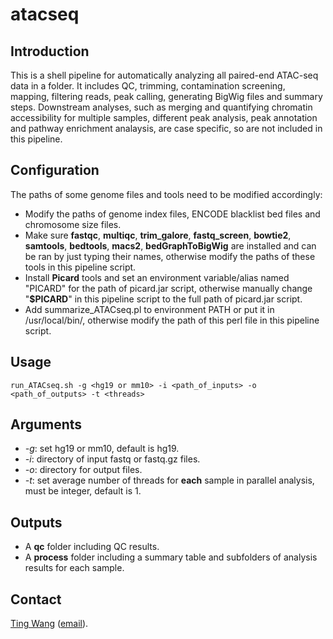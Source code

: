 # atacseq

## Introduction
This is a shell pipeline for automatically analyzing all paired-end ATAC-seq data in a folder. It includes QC, trimming, contamination screening, mapping, filtering reads, peak calling, generating BigWig files and summary steps. Downstream analyses, such as merging and quantifying chromatin accessibility for multiple samples, different peak analysis, peak annotation and pathway enrichment analaysis, are case specific, so are not included in this pipeline.

## Configuration
The paths of some genome files and tools need to be modified accordingly:
* Modify the paths of genome index files, ENCODE blacklist bed files and chromosome size files.
* Make sure **fastqc**, **multiqc**, **trim_galore**, **fastq_screen**, **bowtie2**, **samtools**, **bedtools**, **macs2**, **bedGraphToBigWig** are installed and can be ran by just typing their names, otherwise modify the paths of these tools in this pipeline script.
* Install **Picard** tools and set an environment variable/alias named "PICARD" for the path of picard.jar script, otherwise manually change "**$PICARD**" in this pipeline script to the full path of picard.jar script.
* Add summarize_ATACseq.pl to environment PATH or put it in /usr/local/bin/, otherwise modify the path of this perl file in this pipeline script.

## Usage
```
run_ATACseq.sh -g <hg19 or mm10> -i <path_of_inputs> -o <path_of_outputs> -t <threads>
```

## Arguments
* *-g*: set hg19 or mm10, default is hg19.
* *-i*: directory of input fastq or fastq.gz files.
* *-o*: directory for output files.
* *-t*: set average number of threads for **each** sample in parallel analysis, must be integer, default is 1.

## Outputs
* A **qc** folder including QC results.
* A **process** folder including a summary table and subfolders of analysis results for each sample.

## Contact
[Ting Wang](http://wt2015-github.github.io/) ([email](wang9ting@gmail.com)).
